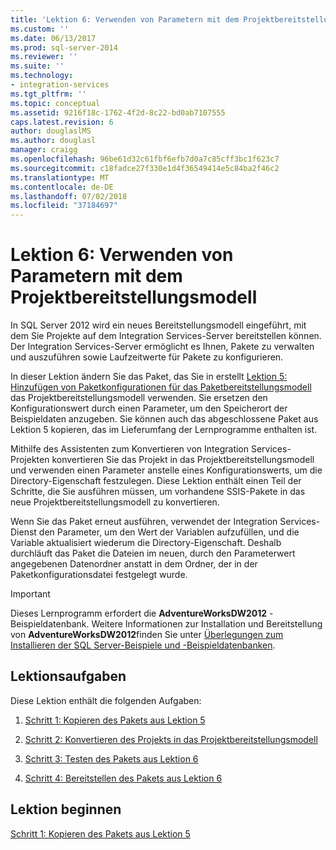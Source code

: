 ```yaml
---
title: 'Lektion 6: Verwenden von Parametern mit dem Projektbereitstellungsmodell | Microsoft-Dokumentation'
ms.custom: ''
ms.date: 06/13/2017
ms.prod: sql-server-2014
ms.reviewer: ''
ms.suite: ''
ms.technology:
- integration-services
ms.tgt_pltfrm: ''
ms.topic: conceptual
ms.assetid: 9216f18c-1762-4f2d-8c22-bd0ab7107555
caps.latest.revision: 6
author: douglaslMS
ms.author: douglasl
manager: craigg
ms.openlocfilehash: 96be61d32c61fbf6efb7d0a7c85cff3bc1f623c7
ms.sourcegitcommit: c18fadce27f330e1d4f36549414e5c84ba2f46c2
ms.translationtype: MT
ms.contentlocale: de-DE
ms.lasthandoff: 07/02/2018
ms.locfileid: "37184697"
---
```

# <a name="lesson-6-using-parameters-with-the-project-deployment-model"></a>Lektion 6: Verwenden von Parametern mit dem Projektbereitstellungsmodell
  In SQL Server 2012 wird ein neues Bereitstellungsmodell eingeführt, mit dem Sie Projekte auf dem Integration Services-Server bereitstellen können. Der Integration Services-Server ermöglicht es Ihnen, Pakete zu verwalten und auszuführen sowie Laufzeitwerte für Pakete zu konfigurieren.  
  
 In dieser Lektion ändern Sie das Paket, das Sie in erstellt [Lektion 5: Hinzufügen von Paketkonfigurationen für das Paketbereitstellungsmodell](lesson-5-add-ssis-package-configurations-for-the-package-deployment-model.md) das Projektbereitstellungsmodell verwenden. Sie ersetzen den Konfigurationswert durch einen Parameter, um den Speicherort der Beispieldaten anzugeben. Sie können auch das abgeschlossene Paket aus Lektion 5 kopieren, das im Lieferumfang der Lernprogramme enthalten ist.  
  
 Mithilfe des Assistenten zum Konvertieren von Integration Services-Projekten konvertieren Sie das Projekt in das Projektbereitstellungsmodell und verwenden einen Parameter anstelle eines Konfigurationswerts, um die Directory-Eigenschaft festzulegen. Diese Lektion enthält einen Teil der Schritte, die Sie ausführen müssen, um vorhandene SSIS-Pakete in das neue Projektbereitstellungsmodell zu konvertieren.  
  
 Wenn Sie das Paket erneut ausführen, verwendet der Integration Services-Dienst den Parameter, um den Wert der Variablen aufzufüllen, und die Variable aktualisiert wiederum die Directory-Eigenschaft. Deshalb durchläuft das Paket die Dateien im neuen, durch den Parameterwert angegebenen Datenordner anstatt in dem Ordner, der in der Paketkonfigurationsdatei festgelegt wurde.  
  
> [!IMPORTANT]  
>  Dieses Lernprogramm erfordert die **AdventureWorksDW2012** -Beispieldatenbank. Weitere Informationen zur Installation und Bereitstellung von **AdventureWorksDW2012**finden Sie unter [Überlegungen zum Installieren der SQL Server-Beispiele und -Beispieldatenbanken](http://technet.microsoft.com/library/ms161556%28v=sql.105%29).  
  
## <a name="lesson-tasks"></a>Lektionsaufgaben  
 Diese Lektion enthält die folgenden Aufgaben:  
  
1.  [Schritt 1: Kopieren des Pakets aus Lektion 5](lesson-6-1-copying-the-lesson-5-package.md)  
  
2.  [Schritt 2: Konvertieren des Projekts in das Projektbereitstellungsmodell](lesson-6-2-converting-the-project-to-the-project-deployment-model.md)  
  
3.  [Schritt 3: Testen des Pakets aus Lektion 6](lesson-6-3-testing-the-lesson-6-package.md)  
  
4.  [Schritt 4: Bereitstellen des Pakets aus Lektion 6](lesson-6-4-deploying-the-lesson-6-package.md)  
  
## <a name="start-the-lesson"></a>Lektion beginnen  
 [Schritt 1: Kopieren des Pakets aus Lektion 5](lesson-6-1-copying-the-lesson-5-package.md)  
  
  
